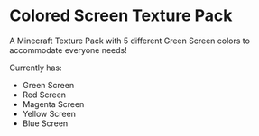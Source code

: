 # Colored Screen Texture Pack

A Minecraft Texture Pack with 5 different Green Screen colors to accommodate everyone needs!

Currently has:
- Green Screen
- Red Screen
- Magenta Screen
- Yellow Screen
- Blue Screen

